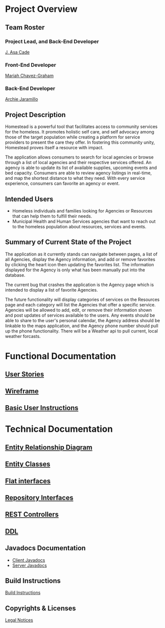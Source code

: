 #  Project Overview

## Team Roster
### Project Lead, and Back-End Developer
[J. Asa Cade](asa.md)

### Front-End Developer
[Mariah Chavez-Graham](mariah.md)

### Back-End Developer
[Archie Jaramillo](archie.md)



## Project Description
Homestead is a powerful tool that facilitates access to community services for the homeless. 
It promotes holistic self care, and self advocacy among those of the target population 
while creating a platform for service providers to present the care they offer.
In fostering this community unity, Homestead proves itself a resource with impact.

The application allows consumers to search for local agencies or browse through a list of local 
agencies and their respective services offered.  An agency is able to update its list of available 
supplies, upcoming events and bed capacity.  Consumers are able to review agency listings in 
real-time, and map the shortest distance to what they need.  With every service experience, 
consumers can favorite an agency or event.



## Intended Users
* Homeless individuals and families looking for Agencies or Resources that can help them to fulfill their needs.
* Municipal Health and Human Services agencies that want to reach out to the homeless population about resources, services and events.



## Summary of Current State of the Project
The application as it currently stands can navigate between pages, a list of all Agencies, display the Agency information, and add or remove favorites by clicking the heart icon then updating the favorites list. The information displayed for the Agency is only what has been manually put into the database.

The current bug that crashes the application is the Agency page which is intended to display a list of favorite Agencies. 

The future functionality will display categories of services on the Resources page and each category will list the Agencies that offer a specific service. Agencies will be allowed to add, edit, or remove their information shown and post updates of services available to the users. Any events should be able to share to the user's personal calendar, the Agency address should be linkable to the maps application, and the Agency phone number should pull up the phone functionality. There will be a Weather api to pull current, local weather forcasts. 



# Functional Documentation
## [User Stories](user-stories.md)
## [Wireframe](wireframe.md)
## [Basic User Instructions](basic-user-instructions.md)



# Technical Documentation
## [Entity Relationship Diagram](erd.md)
## [Entity Classes](entity-classes.md)
## [Flat interfaces](flat-interfaces.md)
## [Repository Interfaces](repositories.md)
## [REST Controllers](controllers.md)
## [DDL](ddl.md)



## Javadocs Documentation
* [Client Javadocs](https://team-homestead.github.io/client/api/overview-summary.html)
* [Server Javadocs](https://team-homestead.github.io/server/api/) 



## Build Instructions
[Build Instructions](build-instructions.md)



## Copyrights & Licenses
[Legal Notices](notice.md)


